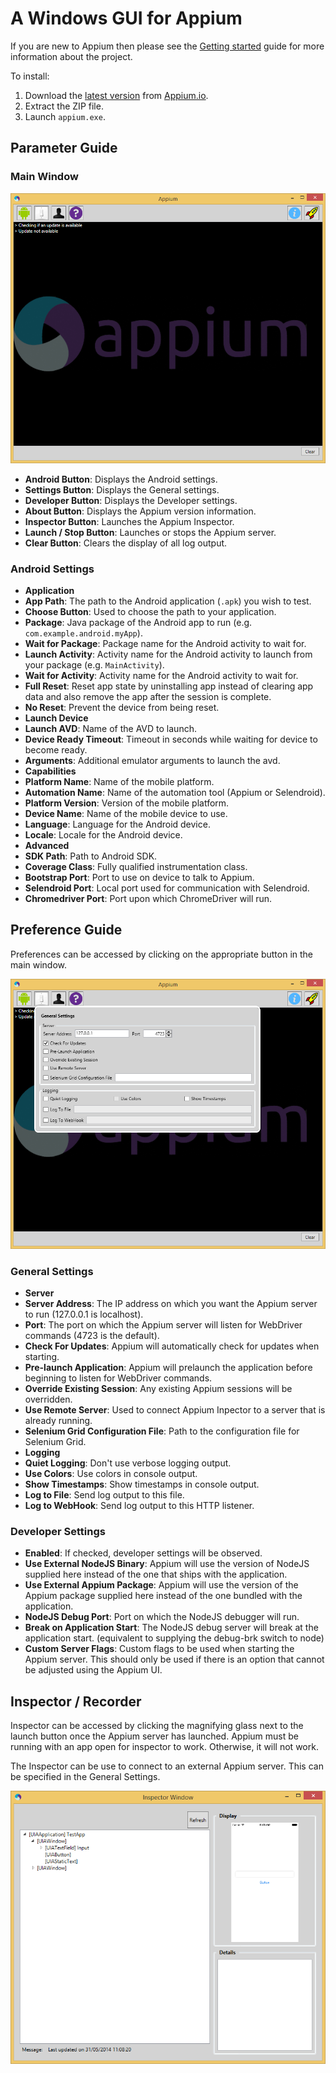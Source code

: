 # A Windows GUI for Appium

If you are new to Appium then please see the [Getting started](http://appium.io/getting-started.html) guide for more information
about the project.

To install:

1. Download the [latest version](https://bitbucket.org/appium/appium.app/downloads/AppiumForWindows.zip) from [Appium.io](http://appium.io/).
2. Extract the ZIP file.
3. Launch `appium.exe`.

## Parameter Guide

### Main Window

![Appium Main Window](/README-files/mainwindow.png "Appium Main Window")

* **Android Button**: Displays the Android settings.
* **Settings Button**: Displays the General settings.
* **Developer Button**: Displays the Developer settings.
* **About Button**: Displays the Appium version information.
* **Inspector Button**: Launches the Appium Inspector.
* **Launch / Stop Button**: Launches or stops the Appium server.
* **Clear Button**: Clears the display of all log output.

### Android Settings

* **Application**
 * **App Path**: The path to the Android application (`.apk`) you wish to test.
 * **Choose Button**: Used to choose the path to your application.
 * **Package**: Java package of the Android app to run (e.g. `com.example.android.myApp`).
 * **Wait for Package**: Package name for the Android activity to wait for.
 * **Launch Activity**: Activity name for the Android activity to launch from your package (e.g. `MainActivity`).
 * **Wait for Activity**: Activity name for the Android activity to wait for.
 * **Full Reset**: Reset app state by uninstalling app instead of clearing app data and also remove the app after the
   session is complete.
 * **No Reset**: Prevent the device from being reset.
* **Launch Device**
 * **Launch AVD**: Name of the AVD to launch.
 * **Device Ready Timeout**: Timeout in seconds while waiting for device to become ready.
 * **Arguments**: Additional emulator arguments to launch the avd.
* **Capabilities**
 * **Platform Name**: Name of the mobile platform.
 * **Automation Name**: Name of the automation tool (Appium or Selendroid).
 * **Platform Version**: Version of the mobile platform.
 * **Device Name**: Name of the mobile device to use.
 * **Language**: Language for the Android device.
 * **Locale**: Locale for the Android device.
* **Advanced**
 * **SDK Path**: Path to Android SDK.
 * **Coverage Class**: Fully qualified instrumentation class.
 * **Bootstrap Port**: Port to use on device to talk to Appium.
 * **Selendroid Port**: Local port used for communication with Selendroid.
 * **Chromedriver Port**: Port upon which ChromeDriver will run.

## Preference Guide

Preferences can be accessed by clicking on the appropriate button in the main window.

![Appium Preferences](/README-files/preferences.png "Appium General Settings")

### General Settings

* **Server**
 * **Server Address**: The IP address on which you want the Appium server to run (127.0.0.1 is localhost).
 * **Port**: The port on which the Appium server will listen for WebDriver commands (4723 is the default).
 * **Check For Updates**: Appium will automatically check for updates when starting.
 * **Pre-launch Application**: Appium will prelaunch the application before beginning to listen for WebDriver
	commands.
 * **Override Existing Session**: Any existing Appium sessions will be overridden.
 * **Use Remote Server**: Used to connect Appium Inpector to a server that is already running.
 * **Selenium Grid Configuration File**: Path to the configuration file for Selenium Grid.
* **Logging**
 * **Quiet Logging**: Don't use verbose logging output.
 * **Use Colors**: Use colors in console output.
 * **Show Timestamps**: Show timestamps in console output.
 * **Log to File**: Send log output to this file.
 * **Log to WebHook**: Send log output to this HTTP listener.

### Developer Settings

* **Enabled**: If checked, developer settings will be observed.
* **Use External NodeJS Binary**: Appium will use the version of NodeJS supplied here instead of the one that ships
  with the application.
* **Use External Appium Package**: Appium will use the version of the Appium package supplied here instead of the one
  bundled with the application.
* **NodeJS Debug Port**: Port on which the NodeJS debugger will run.
* **Break on Application Start**: The NodeJS debug server will break at the application start. (equivalent to
  supplying the debug-brk switch to node)
* **Custom Server Flags**: Custom flags to be used when starting the Appium server. This should only be used if there is
  an option that cannot be adjusted using the Appium UI.

## Inspector / Recorder

Inspector can be accessed by clicking the magnifying glass next to the launch button once the Appium server has launched.
Appium must be running with an app open for inspector to work. Otherwise, it will not work.

The Inspector can be use to connect to an external Appium server. This can be specified in the General Settings.

![Appium Inspector](/README-files/inspector.png "Appium Inspector")
